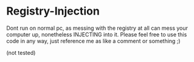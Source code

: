 # Registry-Injection

Dont run on normal pc, as messing with the registry at all can mess your computer up, nonetheless INJECTING into it. Please feel free to use this code in any way, just reference me as like a comment or something ;)

(not tested)
